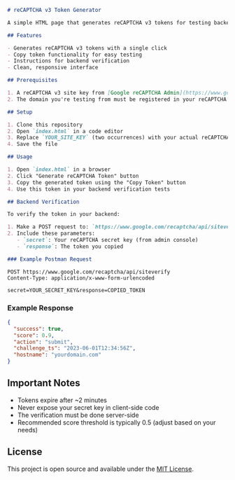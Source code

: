 ``` markdown
# reCAPTCHA v3 Token Generator

A simple HTML page that generates reCAPTCHA v3 tokens for testing backend verification with tools like Postman.

## Features

- Generates reCAPTCHA v3 tokens with a single click
- Copy token functionality for easy testing
- Instructions for backend verification
- Clean, responsive interface

## Prerequisites

1. A reCAPTCHA v3 site key from [Google reCAPTCHA Admin](https://www.google.com/recaptcha/admin/)
2. The domain you're testing from must be registered in your reCAPTCHA admin settings

## Setup

1. Clone this repository
2. Open `index.html` in a code editor
3. Replace `YOUR_SITE_KEY` (two occurrences) with your actual reCAPTCHA v3 site key
4. Save the file

## Usage

1. Open `index.html` in a browser
2. Click "Generate reCAPTCHA Token" button
3. Copy the generated token using the "Copy Token" button
4. Use this token in your backend verification tests

## Backend Verification

To verify the token in your backend:

1. Make a POST request to: `https://www.google.com/recaptcha/api/siteverify`
2. Include these parameters:
   - `secret`: Your reCAPTCHA secret key (from admin console)
   - `response`: The token you copied

### Example Postman Request

```

```
POST https://www.google.com/recaptcha/api/siteverify
Content-Type: application/x-www-form-urlencoded

secret=YOUR_SECRET_KEY&response=COPIED_TOKEN
```

### Example Response

```json
{
  "success": true,
  "score": 0.9,
  "action": "submit",
  "challenge_ts": "2023-06-01T12:34:56Z",
  "hostname": "yourdomain.com"
}
```

## Important Notes

- Tokens expire after ~2 minutes
- Never expose your secret key in client-side code
- The verification must be done server-side
- Recommended score threshold is typically 0.5 (adjust based on your needs)

## License

This project is open source and available under the [MIT License](LICENSE).

```
